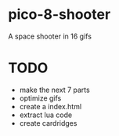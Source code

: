 # pico-8-shooter
A space shooter in 16 gifs

# TODO
 * make the next 7 parts
 * optimize gifs
 * create a index.html
 * extract lua code
 * create cardridges
